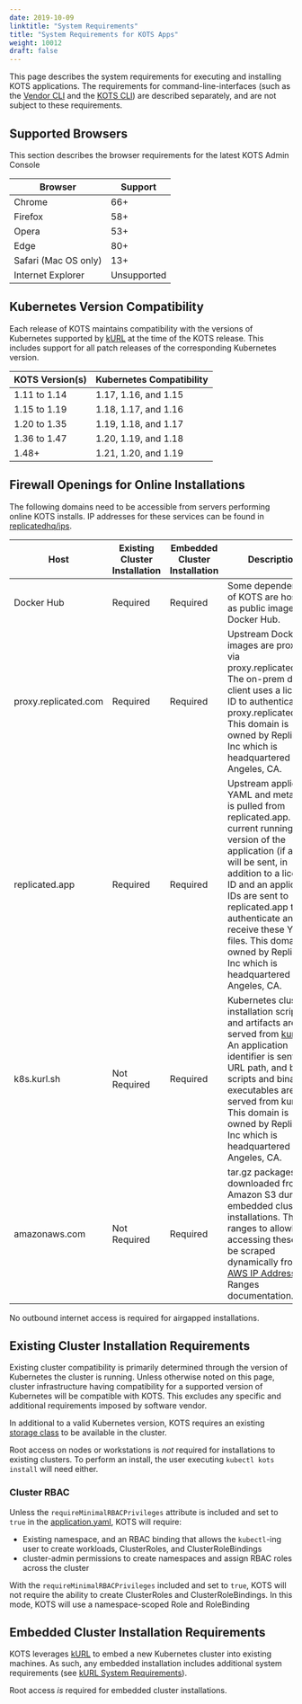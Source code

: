 ```yaml
---
date: 2019-10-09
linktitle: "System Requirements"
title: "System Requirements for KOTS Apps"
weight: 10012
draft: false
---
```


This page describes the system requirements for executing and installing KOTS applications.
The requirements for command-line-interfaces (such as the [Vendor CLI](/vendor/cli/getting-started) and the [KOTS CLI](/kots-cli/getting-started)) are described separately, and are not subject to these requirements.

## Supported Browsers

This section describes the browser requirements for the latest KOTS Admin Console

| Browser              | Support     |
|----------------------|-------------|
| Chrome               | 66+         |
| Firefox              | 58+         |
| Opera                | 53+         |
| Edge                 | 80+         |
| Safari (Mac OS only) | 13+         |
| Internet Explorer    | Unsupported |

## Kubernetes Version Compatibility

Each release of KOTS maintains compatibility with the versions of Kubernetes supported by [kURL](https://kurl.sh) at the time of the KOTS release.
This includes support for all patch releases of the corresponding Kubernetes version.

| KOTS Version(s) | Kubernetes Compatibility |
|-----------------|--------------------------|
| 1.11 to 1.14    | 1.17, 1.16, and 1.15     |
| 1.15 to 1.19    | 1.18, 1.17, and 1.16     |
| 1.20 to 1.35    | 1.19, 1.18, and 1.17     |
| 1.36 to 1.47    | 1.20, 1.19, and 1.18     |
| 1.48+           | 1.21, 1.20, and 1.19     |

## Firewall Openings for Online Installations

The following domains need to be accessible from servers performing online KOTS installs.
IP addresses for these services can be found in [replicatedhq/ips](https://github.com/replicatedhq/ips/blob/master/ip_addresses.json).

| Host                 | Existing Cluster Installation | Embedded Cluster Installation | Description                                                                                                                                                                                                                                                                                                                                                |
|----------------------|-------------------------------|-------------------------------|------------------------------------------------------------------------------------------------------------------------------------------------------------------------------------------------------------------------------------------------------------------------------------------------------------------------------------------------------------|
| Docker Hub           | Required                      | Required                      | Some dependencies of KOTS are hosted as public images in Docker Hub.                                                                                                                                                                                                                                                                                       |
| proxy.replicated.com | Required                      | Required                      | Upstream Docker images are proxied via proxy.replicated.com. The on-prem docker client uses a license ID to authenticate to proxy.replicated.com. This domain is owned by Replicated, Inc which is headquartered in Los Angeles, CA.                                                                                                                       |
| replicated.app       | Required                      | Required                      | Upstream application YAML and metadata is pulled from replicated.app. The current running version of the application (if any) will be sent, in addition to a license ID and an application IDs are sent to replicated.app to authenticate and receive these YAML files. This domain is owned by Replicated, Inc which is headquartered in Los Angeles, CA. |
| k8s.kurl.sh          | Not Required                  | Required                      | Kubernetes cluster installation scripts and artifacts are served from [kurl.sh](https://kurl.sh). An application identifier is sent in a URL path, and bash scripts and binary executables are served from kurl.sh. This domain is owned by Replicated, Inc which is headquartered in Los Angeles, CA.                                                     |
| amazonaws.com        | Not Required                  | Required                      | tar.gz packages are downloaded from Amazon S3 during embedded cluster installations. The IP ranges to allowlist for accessing these can be scraped dynamically from the [AWS IP Address](https://docs.aws.amazon.com/general/latest/gr/aws-ip-ranges.html#aws-ip-download) Ranges documentation.                                                           |

No outbound internet access is required for airgapped installations.

## Existing Cluster Installation Requirements

Existing cluster compatibility is primarily determined through the version of Kubernetes the cluster is running.
Unless otherwise noted on this page, cluster infrastructure having compatibility for a supported version of Kubernetes will be compatible with KOTS.
This excludes any specific and additional requirements imposed by software vendor.

In additional to a valid Kubernetes version, KOTS requires an existing [storage class](https://kubernetes.io/docs/concepts/storage/storage-classes/) to be available in the cluster.

Root access on nodes or workstations is *not* required for installations to existing clusters. To perform an install, the user executing `kubectl kots install` will need either.

### Cluster RBAC

Unless the `requireMinimalRBACPrivileges` attribute is included and set to `true` in the [application.yaml](/reference/v1beta1/application/), KOTS will require:

- Existing namespace, and an RBAC binding that allows the `kubectl`-ing user to create workloads, ClusterRoles, and ClusterRoleBindings
- cluster-admin permissions to create namespaces and assign RBAC roles across the cluster

With the `requireMinimalRBACPrivileges` included and set to `true`, KOTS will not require the ability to create ClusterRoles and ClusterRoleBindings.
In this mode, KOTS will use a namespace-scoped Role and RoleBinding

## Embedded Cluster Installation Requirements

KOTS leverages [kURL](https://kurl.sh/) to embed a new Kubernetes cluster into existing machines.
As such, any embedded installation includes additional system requirements (see [kURL System Requirements](https://kurl.sh/docs/install-with-kurl/system-requirements)).

Root access *is* required for embedded cluster installations.
